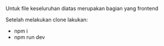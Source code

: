 Untuk file keseluruhan diatas merupakan bagian yang frontend

Setelah melakukan clone lakukan:
- npm i
- npm run dev
